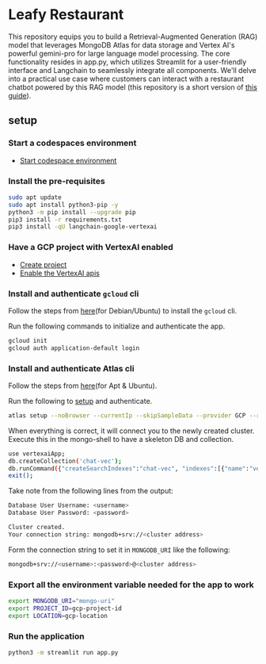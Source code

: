 # Leafy Restaurant

This repository equips you to build a Retrieval-Augmented Generation (RAG) model that leverages MongoDB Atlas for data storage and Vertex AI's powerful gemini-pro for large language model processing. The core functionality resides in app.py, which utilizes Streamlit for a user-friendly interface and Langchain to seamlessly integrate all components. We'll delve into a practical use case where customers can interact with a restaurant chatbot powered by this RAG model (this repository is a short version of [this guide](https://www.mongodb.com/developer/products/atlas/build-smart-applications-atlas-vector-search-google-vertex-ai/)).

## setup

### Start a codespaces environment
- [Start codespace environment](https://codespaces.new/renriquez-mongodb/MongoDB-VertexAI-Qwiklab/tree/add-fixes?quickstart=1)

### Install the pre-requisites
```sh
sudo apt update
sudo apt install python3-pip -y
python3 -m pip install --upgrade pip
pip3 install -r requirements.txt
pip3 install -qU langchain-google-vertexai
```

### Have a GCP project with VertexAI enabled
- [Create project](https://developers.google.com/workspace/guides/create-project)
- [Enable the VertexAI apis](https://console.cloud.google.com/flows/enableapi?apiid=aiplatform.googleapis.com)

### Install and authenticate `gcloud` cli

Follow the steps from [here](https://cloud.google.com/sdk/docs/install)(for Debian/Ubuntu) to install the `gcloud` cli.

Run the following commands to initialize and authenticate the app.

```sh
gcloud init
gcloud auth application-default login 
```

### Install and authenticate Atlas cli

Follow the steps from [here](https://www.mongodb.com/docs/atlas/cli/current/install-atlas-cli/)(for Apt & Ubuntu).

Run the following to [setup](https://www.mongodb.com/docs/atlas/cli/current/atlas-cli-getting-started/) and authenticate.

```sh
atlas setup --noBrowser --currentIp --skipSampleData --provider GCP --region CENTRAL_US
```

When everything is correct, it will connect you to the newly created cluster.
Execute this in the mongo-shell to have a skeleton DB and collection.
```sh
use vertexaiApp;
db.createCollection('chat-vec');
db.runCommand({"createSearchIndexes":"chat-vec", "indexes":[{"name":"vector_index","type":"vectorSearch", "definition":{"fields":[{"path":"vec", "numDimensions":768, "similarity": "cosine" }]}}]});
exit();
```

Take note from the following lines from the output:
```sh
Database User Username: <username>
Database User Password: <password>

Cluster created.
Your connection string: mongodb+srv://<cluster address>
```

Form the connection string to set it in `MONGODB_URI` like the following:
```sh
mongodb+srv://<username>:<password>@<cluster address>
```

### Export all the environment variable needed for the app to work
```sh
export MONGODB_URI="mongo-uri"
export PROJECT_ID=gcp-project-id
export LOCATION=gcp-location
```

### Run the application
```sh
python3 -m streamlit run app.py
```
